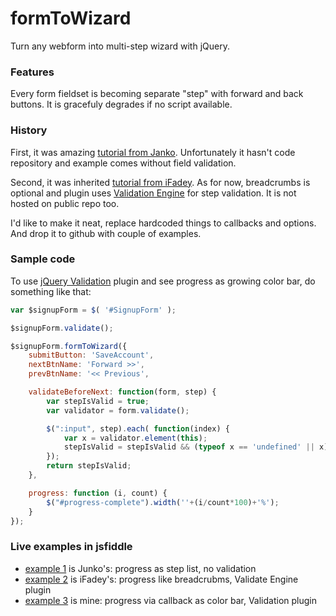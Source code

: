 # formToWizard

Turn any webform into multi-step wizard with jQuery.


### Features

Every form fieldset is becoming separate "step" with forward and back buttons. It is gracefuly degrades if no script available.


### History

First, it was amazing [tutorial from Janko][1]. Unfortunately it hasn't code repository and example comes without field validation.

Second, it was inherited [tutorial from iFadey][2]. As for now, breadcrumbs is optional and plugin uses [Validation Engine][3] for step validation. It is not hosted on public repo too.

I'd like to make it neat, replace hardcoded things to callbacks and options. And drop it to github with couple of examples.  


### Sample code

To use [jQuery Validation][4] plugin and see progress as growing color bar, do something like that:

```js
var $signupForm = $( '#SignupForm' );

$signupForm.validate(); 

$signupForm.formToWizard({
    submitButton: 'SaveAccount',
    nextBtnName: 'Forward >>',
    prevBtnName: '<< Previous',

    validateBeforeNext: function(form, step) {
        var stepIsValid = true;
        var validator = form.validate();

        $(":input", step).each( function(index) {
            var x = validator.element(this);
            stepIsValid = stepIsValid && (typeof x == 'undefined' || x);
        });
        return stepIsValid;
    },

    progress: function (i, count) {
        $("#progress-complete").width(''+(i/count*100)+'%');
    }
});
 ```


### Live examples in jsfiddle

- [example 1](https://jsfiddle.net/artoodetoo/ej13317f/embedded/result/) is Junko's: progress as step list, no validation
- [example 2](https://jsfiddle.net/artoodetoo/roct3rcf/embedded/result/) is iFadey's: progress like breadcrubms, Validate Engine plugin 
- [example 3](https://jsfiddle.net/artoodetoo/r67b1jkb/embedded/result/) is mine: progress via callback as color bar, Validation plugin


[1]: http://www.jankoatwarpspeed.com/turn-any-webform-into-a-powerful-wizard-with-jquery-formtowizard-plugin/
[2]: http://www.ifadey.com/2012/06/form-to-wizard-jquery-plugin/
[3]: https://github.com/posabsolute/jQuery-Validation-Engine
[4]: http://jqueryvalidation.org/